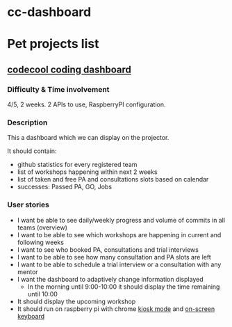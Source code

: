 # cc-dashboard


# Pet projects list

## [codecool coding dashboard](https://github.com/maciejjankowski/cc-dashboard)
### Difficulty & Time involvement
4/5, 2 weeks. 2 APIs to use, RaspberryPI configuration. 
### Description
This a dashboard which we can display on the projector.

It should contain:
* github statistics for every registered team
* list of workshops happening within next 2 weeks
* list of taken and free PA and consultations slots based on calendar
* successes: Passed PA, GO, Jobs

### User stories
* I want be able to see daily/weekly progress and volume of commits in all teams (overview)
* I want to be able to see which workshops are happening in current and following weeks 
* I want to see who booked PA, consultations and trial interviews
* I want to be able to see how many consultation and PA slots are left
* I want to be able to schedule a trial interview or a consultation with any mentor
* I want the dashboard to adaptively change information displayed
  * In the morning until 9:00-10:00 it should display the time remaining until 10:00
* It should display the upcoming workshop
* It should run on raspberry pi with chrome [kiosk mode](https://stackoverflow.com/questions/39068389/opening-chrome-browser-in-full-window-or-kiosk-mode-on-windows-7) and [on-screen keyboard](https://chrome.google.com/webstore/detail/google-input-tools/mclkkofklkfljcocdinagocijmpgbhab)
